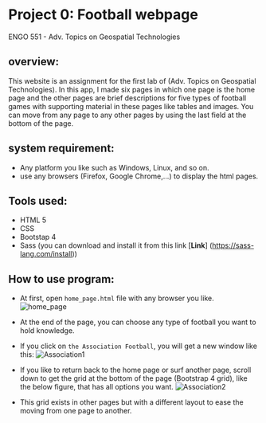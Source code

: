 # Project 0: Football webpage 

ENGO 551 - Adv. Topics on Geospatial Technologies

## overview: 
This website is an assignment for the first lab of (Adv. Topics on Geospatial Technologies). In this app, I made six pages in which one page is the home page and the other pages are brief descriptions for five types of football games with supporting material in these pages like tables and images. You can move from any page to any other pages by using the last field at the bottom of the page. 

## system requirement:
- Any platform you like such as Windows, Linux, and so on. 
- use any browsers (Firefox, Google Chrome,...) to display the html pages. 

## Tools used:
- HTML 5
- CSS
- Bootstap 4 
- Sass (you can download and install it from this link [**Link**] (https://sass-lang.com/install))

## How to use program: 
- At first, open `home_page.html` file with any browser you like. 
![home_page](https://user-images.githubusercontent.com/26576895/105578883-f52aeb00-5d8b-11eb-9a72-688f5a989a1a.JPG)

- At the end of the page, you can choose any type of football you want to hold knowledge. 
- If you click on `the Association Football`, you will get a new window like this:
![Association1](https://user-images.githubusercontent.com/26576895/105578959-69fe2500-5d8c-11eb-8111-8c6b2f1defcf.JPG)

- If you like to return back to the home page or surf another page, scroll down to get the grid at the bottom of the page (Bootstrap 4 grid), like the below figure, that has all options you want.
![Association2](https://user-images.githubusercontent.com/26576895/105579098-0f18fd80-5d8d-11eb-9f13-b2fc4a0242c7.JPG)

- This grid exists in other pages but with a different layout to ease the moving from one page to another. 





